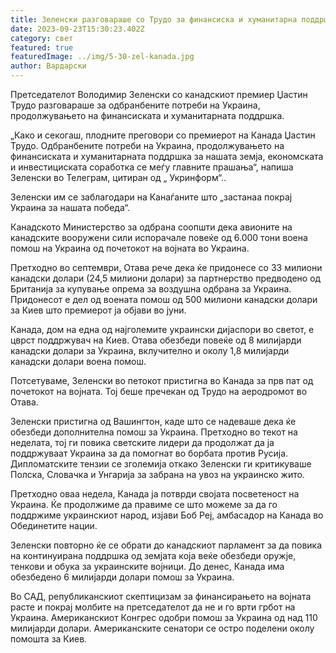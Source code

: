 ```yaml
---
title: Зеленски разговараше со Трудо за финансиска и хуманитарна поддршка за Украина
date: 2023-09-23T15:30:23.402Z
category: свет
featured: true
featuredImage: ../img/5-30-zel-kanada.jpg
author: Вардарски
---
```

Претседателот Володимир Зеленски со канадскиот премиер Џастин Трудо разговараше за одбранбените потреби на Украина, продолжувањето на финансиската и хуманитарната поддршка.

„Како и секогаш, плодните преговори со премиерот на Канада Џастин Трудо. Одбранбените потреби на Украина, продолжувањето на финансиската и хуманитарната поддршка за нашата земја, економската и инвестициската соработка се меѓу главните прашања“, напиша Зеленски во Телеграм, цитиран од „ Укринформ“..

Зеленски им се заблагодари на Канаѓаните што „застанаа покрај Украина за нашата победа“.

Канадското Министерство за одбрана соопшти дека авионите на канадските вооружени сили испорачале повеќе од 6.000 тони воена помош на Украина од почетокот на војната во Украина.

Претходно во септември, Отава рече дека ќе придонесе со 33 милиони канадски долари (24,5 милиони долари) за партнерство предводено од Британија за купување опрема за воздушна одбрана за Украина. Придонесот е дел од воената помош од 500 милиони канадски долари за Киев што премиерот ја објави во јуни.

Канада, дом на една од најголемите украински дијаспори во светот, е цврст поддржувач на Киев. Отава обезбеди повеќе од 8 милијарди канадски долари за Украина, вклучително и околу 1,8 милијарди канадски долари воена помош.

Потсетуваме, Зеленски во петокот пристигна во Канада за прв пат од почетокот на војната. Тој беше пречекан од Трудо на аеродромот во Отава.

Зеленски пристигна од Вашингтон, каде што се надеваше дека ќе обезбеди дополнителна помош за Украина. Претходно во текот на неделата, тој ги повика светските лидери да продолжат да ја поддржуваат Украина за да помогнат во борбата против Русија. Дипломатските тензии се зголемија откако Зеленски ги критикуваше Полска, Словачка и Унгарија за забрана на увоз на украинско жито.

Претходно оваа недела, Канада ја потврди својата посветеност на Украина. Ќе продолжиме да правиме се што можеме за да го поддржиме украинскиот народ, изјави Боб Реј, амбасадор на Канада во Обединетите нации.

Зеленски повторно ќе се обрати до канадскиот парламент за да повика на континуирана поддршка од земјата која веќе обезбеди оружје, тенкови и обука за украинските војници. До денес, Канада има обезбедено 6 милијарди долари помош за Украина.

Во САД, републиканскиот скептицизам за финансирањето на војната расте и покрај молбите на претседателот да не и го врти грбот на Украина. Американскиот Конгрес одобри помош за Украина од над 110 милијарди долари. Американските сенатори се остро поделени околу помошта за Киев.